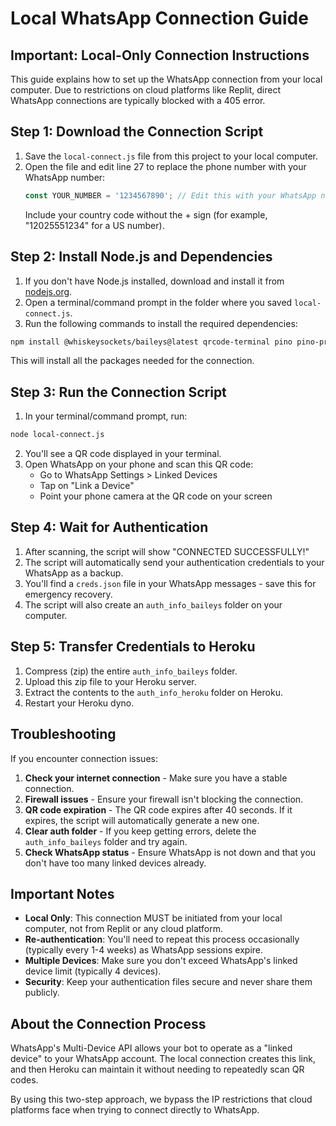 # Local WhatsApp Connection Guide

## Important: Local-Only Connection Instructions

This guide explains how to set up the WhatsApp connection from your local computer. Due to restrictions on cloud platforms like Replit, direct WhatsApp connections are typically blocked with a 405 error.

## Step 1: Download the Connection Script

1. Save the `local-connect.js` file from this project to your local computer.
2. Open the file and edit line 27 to replace the phone number with your WhatsApp number:
   ```javascript
   const YOUR_NUMBER = '1234567890'; // Edit this with your WhatsApp number
   ```
   Include your country code without the + sign (for example, "12025551234" for a US number).

## Step 2: Install Node.js and Dependencies

1. If you don't have Node.js installed, download and install it from [nodejs.org](https://nodejs.org/).
2. Open a terminal/command prompt in the folder where you saved `local-connect.js`.
3. Run the following commands to install the required dependencies:

```bash
npm install @whiskeysockets/baileys@latest qrcode-terminal pino pino-pretty @hapi/boom
```

This will install all the packages needed for the connection.

## Step 3: Run the Connection Script

1. In your terminal/command prompt, run:
```bash
node local-connect.js
```

2. You'll see a QR code displayed in your terminal.
3. Open WhatsApp on your phone and scan this QR code:
   - Go to WhatsApp Settings > Linked Devices
   - Tap on "Link a Device"
   - Point your phone camera at the QR code on your screen

## Step 4: Wait for Authentication

1. After scanning, the script will show "CONNECTED SUCCESSFULLY!"
2. The script will automatically send your authentication credentials to your WhatsApp as a backup.
3. You'll find a `creds.json` file in your WhatsApp messages - save this for emergency recovery.
4. The script will also create an `auth_info_baileys` folder on your computer.

## Step 5: Transfer Credentials to Heroku

1. Compress (zip) the entire `auth_info_baileys` folder.
2. Upload this zip file to your Heroku server.
3. Extract the contents to the `auth_info_heroku` folder on Heroku.
4. Restart your Heroku dyno.

## Troubleshooting

If you encounter connection issues:

1. **Check your internet connection** - Make sure you have a stable connection.
2. **Firewall issues** - Ensure your firewall isn't blocking the connection.
3. **QR code expiration** - The QR code expires after 40 seconds. If it expires, the script will automatically generate a new one.
4. **Clear auth folder** - If you keep getting errors, delete the `auth_info_baileys` folder and try again.
5. **Check WhatsApp status** - Ensure WhatsApp is not down and that you don't have too many linked devices already.

## Important Notes

- **Local Only**: This connection MUST be initiated from your local computer, not from Replit or any cloud platform.
- **Re-authentication**: You'll need to repeat this process occasionally (typically every 1-4 weeks) as WhatsApp sessions expire.
- **Multiple Devices**: Make sure you don't exceed WhatsApp's linked device limit (typically 4 devices).
- **Security**: Keep your authentication files secure and never share them publicly.

## About the Connection Process

WhatsApp's Multi-Device API allows your bot to operate as a "linked device" to your WhatsApp account. The local connection creates this link, and then Heroku can maintain it without needing to repeatedly scan QR codes.

By using this two-step approach, we bypass the IP restrictions that cloud platforms face when trying to connect directly to WhatsApp.